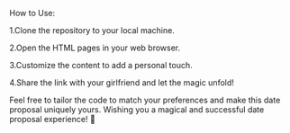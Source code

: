 How to Use:

1.Clone the repository to your local machine.

2.Open the HTML pages in your web browser.

3.Customize the content to add a personal touch.

4.Share the link with your girlfriend and let the magic unfold!

Feel free to tailor the code to match your preferences and make this date proposal uniquely yours. Wishing you a magical and successful date proposal experience! 💖
